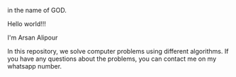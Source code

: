 in the name of GOD.

Hello world!!!


I'm Arsan Alipour


In this repository, we solve computer problems using different algorithms.
If you have any questions about the problems, you can contact me on my whatsapp number.
